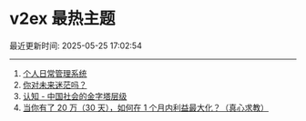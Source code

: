 # v2ex 最热主题

最近更新时间: 2025-05-25 17:02:54

--- 
1. [个人日常管理系统](https://www.v2ex.com/t/1134115) 
2. [你对未来迷茫吗？](https://www.v2ex.com/t/1134119) 
3. [认知 - 中国社会的金字塔层级](https://www.v2ex.com/t/1134122) 
4. [当你有了 20 万（30 天），如何在 1 个月内利益最大化？（真心求教）](https://www.v2ex.com/t/1134130) 
